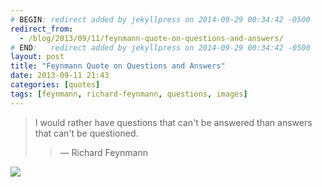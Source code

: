 ```yaml
---
# BEGIN: redirect added by jekyllpress on 2014-09-29 00:34:42 -0500
redirect_from:
  - /blog/2013/09/11/feynmann-quote-on-questions-and-answers/
# END:   redirect added by jekyllpress on 2014-09-29 00:34:42 -0500
layout: post
title: "Feynmann Quote on Questions and Answers"
date: 2013-09-11 21:43
categories: [quotes]
tags: [feynmann, richard-feynmann, questions, images]
---
```

> I would rather have questions that can't be answered than answers that can't be questioned.
>> &mdash;  Richard Feynmann

![](/images/feynman-questions-that-cant-be-answered.jpg)


